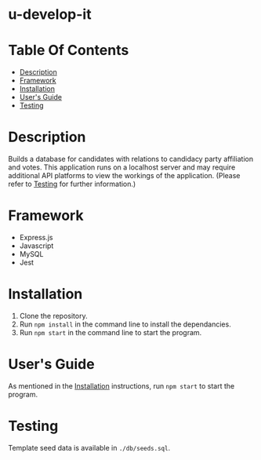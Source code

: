 # u-develop-it

# Table Of Contents

* [Description](#description)
* [Framework](#framework)
* [Installation](#installation)
* [User's Guide](#users-guide)
* [Testing](#testing)

# Description
Builds a database for candidates with relations to candidacy party affiliation and votes.  This application runs on a localhost server and may require additional API platforms to view the workings of the application. (Please refer to [Testing](*testing) for further information.)

# Framework
- Express.js
- Javascript
- MySQL
- Jest

# Installation
1. Clone the repository.
2. Run `npm install` in the command line to install the dependancies.
3. Run `npm start` in the command line to start the program.

# User's Guide
As mentioned in the [Installation](#installation) instructions, run `npm start` to start the program.

# Testing
Template seed data is available in `./db/seeds.sql`.
